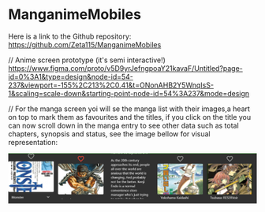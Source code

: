 # ManganimeMobiles

Here is a link to the Github repository:  https://github.com/Zeta115/ManganimeMobiles

// Anime screen prototype (it's semi interactive!)
https://www.figma.com/proto/v5D9yrJefngpoaY21kavaF/Untitled?page-id=0%3A1&type=design&node-id=54-237&viewport=-155%2C213%2C0.41&t=ONonAHB2Y5WnqIsS-1&scaling=scale-down&starting-point-node-id=54%3A237&mode=design

// For the manga screen yoi will se the manga list with their images,a heart on top to mark them as favourites and the titles, if you click on the title you can now scroll down in the manga entry to see other data such as total chapters, synopsis and status, see the image bellow for visual representation:

![Manga screen example](https://github.com/Zeta115/ManganimeMobiles/blob/main/ManganimeMobiles/manganime/assets/MangaScreenCapture.PNG)
